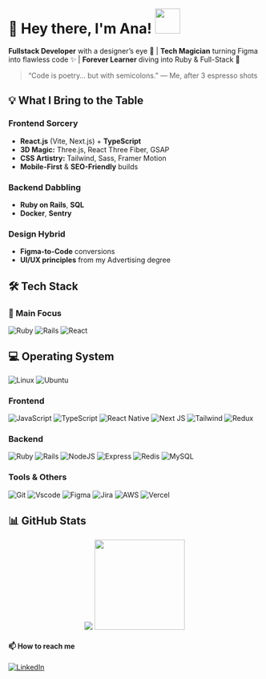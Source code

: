 # 👋 Hey there, I'm Ana! <img src="https://media.giphy.com/media/mGcNjsfWAjY5AEZNw6/giphy.gif" width="50">
**Fullstack Developer** with a designer’s eye 🎨 | **Tech Magician** turning Figma into flawless code ✨ | **Forever Learner** diving into Ruby & Full-Stack 🌱

> “Code is poetry… but with semicolons.” — Me, after 3 espresso shots

## 💡 What I Bring to the Table
### Frontend Sorcery
- **React.js** (Vite, Next.js) + **TypeScript**
- **3D Magic:** Three.js, React Three Fiber, GSAP
- **CSS Artistry:** Tailwind, Sass, Framer Motion
- **Mobile-First** & **SEO-Friendly** builds

### Backend Dabbling
- **Ruby on Rails**, **SQL**
- **Docker**, **Sentry**

### Design Hybrid
- **Figma-to-Code** conversions
- **UI/UX principles** from my Advertising degree


## 🛠 Tech Stack
### 🚀 Main Focus
![Ruby](https://img.shields.io/badge/Ruby-CC342D?style=for-the-badge&logo=ruby&logoColor=white) ![Rails](https://img.shields.io/badge/rails-%23CC0000.svg?style=for-the-badge&logo=ruby-on-rails&logoColor=white) ![React](https://img.shields.io/badge/react-%2320232a.svg?style=for-the-badge&logo=react&logoColor=%2361DAFB)

## 💻 Operating System
![Linux](https://img.shields.io/badge/Linux-000?style=for-the-badge&logo=linux&logoColor=FCC624) ![Ubuntu](https://img.shields.io/badge/Ubuntu-35495E?style=for-the-badge&logo=ubuntu&logoColor=2CA5E0)

### Frontend
![JavaScript](https://img.shields.io/badge/javascript-%23323330.svg?style=for-the-badge&logo=javascript&logoColor=%23F7DF1E) ![TypeScript](https://img.shields.io/badge/typescript-%23007ACC.svg?style=for-the-badge&logo=typescript&logoColor=white)
![React Native](https://img.shields.io/badge/React_Native-20232A?style=for-the-badge&logo=react&logoColor=61DAFB) ![Next JS](https://img.shields.io/badge/Next-black?style=for-the-badge&logo=next.js&logoColor=white)
![Tailwind](https://img.shields.io/badge/tailwindcss-%2338B2AC.svg?style=for-the-badge&logo=tailwind-css&logoColor=white) ![Redux](https://img.shields.io/badge/redux-%23593d88.svg?style=for-the-badge&logo=redux&logoColor=white)

### Backend
![Ruby](https://img.shields.io/badge/Ruby-CC342D?style=for-the-badge&logo=ruby&logoColor=white) ![Rails](https://img.shields.io/badge/rails-%23CC0000.svg?style=for-the-badge&logo=ruby-on-rails&logoColor=white)
![NodeJS](https://img.shields.io/badge/node.js-6DA55F?style=for-the-badge&logo=node.js&logoColor=white) ![Express](https://img.shields.io/badge/express.js-%23404d59.svg?style=for-the-badge&logo=express&logoColor=%2361DAFB)
![Redis](https://img.shields.io/badge/redis-%23DD0031.svg?style=for-the-badge&logo=redis&logoColor=white) ![MySQL](https://img.shields.io/badge/MySQL-00000F?style=for-the-badge&logo=mysql&logoColor=white)

### Tools & Others
![Git](https://img.shields.io/badge/GIT-E44C30?style=for-the-badge&logo=git&logoColor=white) ![Vscode](https://img.shields.io/badge/Vscode-007ACC?style=for-the-badge&logo=visual-studio-code&logoColor=white)
![Figma](https://img.shields.io/badge/Figma-696969?style=for-the-badge&logo=figma&logoColor=figma) ![Jira](https://img.shields.io/badge/jira-%230A0FFF.svg?style=for-the-badge&logo=jira&logoColor=white)
![AWS](https://img.shields.io/badge/AWS-000.svg?style=for-the-badge&logo=amazon-aws&logoColor=white) ![Vercel](https://img.shields.io/badge/vercel-%23000000.svg?style=for-the-badge&logo=vercel&logoColor=white)

## 📊 GitHub Stats
<div align="center" width="90cm">
<picture>
  <source
    srcset="https://github-readme-stats.vercel.app/api?username=devanaclimgo&show_icons=true&theme=midnight-purple"
    media="(prefers-color-scheme: dark)"
  />
  <source
    srcset="https://github-readme-stats.vercel.app/api?username=devanaclimgo&show_icons=true"
    media="(prefers-color-scheme: light), (prefers-color-scheme: no-preference)"
  />
  <img src="https://github-readme-stats.vercel.app/api?username=devanaclimgo&show_icons=true" />
</picture>
<img height="180em" src="https://github-readme-stats.vercel.app/api/top-langs/?username=devanaclimgo&layout=donut&langs_count=8&theme=midnight-purple&hide=HTML,CSS"/>
</div>


#### 📫 How to reach me
[![LinkedIn](https://img.shields.io/badge/LinkedIn-0077B5?style=for-the-badge&logo=linkedin&logoColor=white)](https://www.linkedin.com/in/ana-clara-gomes-48b83b224/)


